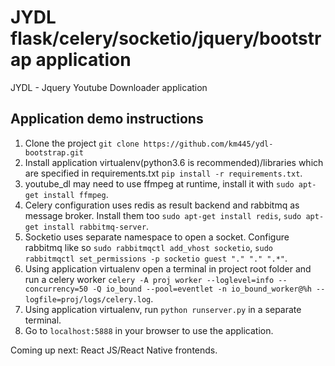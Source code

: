 # JYDL flask/celery/socketio/jquery/bootstrap application
JYDL - Jquery Youtube Downloader application

## Application demo instructions

1. Clone the project `git clone https://github.com/km445/ydl-bootstrap.git`
1. Install application virtualenv(python3.6 is recommended)/libraries which are specified in requirements.txt `pip install -r requirements.txt`. 
1. youtube_dl may need to use ffmpeg at runtime, install it with `sudo apt-get install ffmpeg`.
1. Celery configuration uses redis as result backend and rabbitmq as message broker. Install them too `sudo apt-get install redis`, `sudo apt-get install rabbitmq-server`.
1. Socketio uses separate namespace to open a socket. Configure rabbitmq like so `sudo rabbitmqctl add_vhost socketio`, `sudo rabbitmqctl set_permissions -p socketio guest "." "." ".*"`.
1. Using application virtualenv open a terminal in project root folder and run a celery worker `celery -A proj worker --loglevel=info --concurrency=50 -Q io_bound --pool=eventlet -n io_bound_worker@%h --logfile=proj/logs/celery.log`.
1. Using application virtualenv, run `python runserver.py` in a separate terminal.
1. Go to `localhost:5888` in your browser to use the application.

Coming up next: React JS/React Native frontends.
